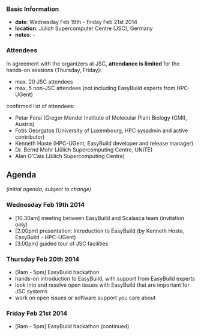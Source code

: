 ### Basic Information

* **date**: Wednesday Feb 19th - Friday Feb 21st 2014
* **location**: Jülich Supercomputer Centre (JSC), Germany
* **notes**: -

### Attendees

In agreement with the organizers at JSC, **attendance is limited** for the hands-on sessions (Thursday, Friday):
 * max. 20 JSC attendees
 * max. 5 non-JSC attendees (not including EasyBuild experts from HPC-UGent)

confirmed list of attendees:

* Petar Forai (Gregor Mendel Institute of Molecular Plant Biology (GMI), Austria)
* Fotis Georgatos (University of Luxembourg, HPC sysadmin and active contributor)
* Kenneth Hoste (HPC-UGent, EasyBuild developer and release manager)
* Dr. Bernd Mohr (Jülich Supercomputing Centre, UNITE)
* Alan O'Cais (Jülich Supercomputing Centre)

## Agenda

_(initial agenda, subject to change)_

### Wednesday Feb 19th 2014
 * [10.30am] meeting between EasyBuild and Scalasca team (invitation only)
 * [2.00pm] presentation: Introduction to EasyBuild (by Kenneth Hoste, EasyBuild - HPC-UGent)
 * [3.00pm] guided tour of JSC facilities

### Thursday Feb 20th 2014
 * [9am - 5pm] EasyBuild hackathon
  * hands-on introduction to EasyBuild, with support from EasyBuild experts
  * look into and resolve open issues with EasyBuild that are important for JSC systems
  * work on open issues or software support you care about

### Friday Feb 21st 2014
 * [9am - 5pm] EasyBuild hackathon (continued)